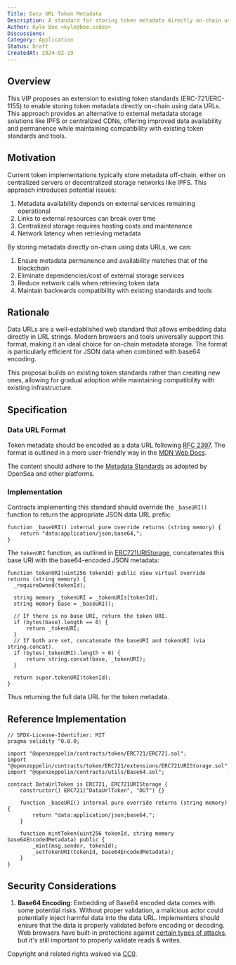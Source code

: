 ```yaml
---
Title: Data URL Token Metadata
Description: A standard for storing token metadata directly on-chain using data URLs
Author: Kyle Boe <kyle@boe.codes>
Discussions:
Category: Application
Status: Draft
CreatedAt: 2024-02-19
---
```


## Overview

This VIP proposes an extension to existing token standards (ERC-721/ERC-1155) to enable storing token metadata directly on-chain using data URLs. This approach provides an alternative to external metadata storage solutions like IPFS or centralized CDNs, offering improved data availability and permanence while maintaining compatibility with existing token standards and tools.

## Motivation

Current token implementations typically store metadata off-chain, either on centralized servers or decentralized storage networks like IPFS. This approach introduces potential issues:

1. Metadata availability depends on external services remaining operational
2. Links to external resources can break over time
3. Centralized storage requires hosting costs and maintenance
4. Network latency when retrieving metadata

By storing metadata directly on-chain using data URLs, we can:

1. Ensure metadata permanence and availability matches that of the blockchain
2. Eliminate dependencies/cost of external storage services
3. Reduce network calls when retrieving token data
4. Maintain backwards compatibility with existing standards and tools

## Rationale

Data URLs are a well-established web standard that allows embedding data directly in URL strings. Modern browsers and tools universally support this format, making it an ideal choice for on-chain metadata storage. The format is particularly efficient for JSON data when combined with base64 encoding.

This proposal builds on existing token standards rather than creating new ones, allowing for gradual adoption while maintaining compatibility with existing infrastructure.

## Specification

### Data URL Format

Token metadata should be encoded as a data URL following [RFC 2397](https://www.rfc-editor.org/rfc/rfc2397#section-2). The format is outlined in a more user-friendly way in the [MDN Web Docs](https://developer.mozilla.org/en-US/docs/Web/URI/Reference/Schemes/data).

The content should adhere to the [Metadata Standards](https://docs.opensea.io/docs/metadata-standards) as adopted by OpenSea and other platforms.

### Implementation

Contracts implementing this standard should override the `_baseURI()` function to return the appropriate JSON data URL prefix:

```solidity
function _baseURI() internal pure override returns (string memory) {
    return "data:application/json;base64,";
}
```

The `tokenURI` function, as outlined in [ERC721URIStorage](https://github.com/OpenZeppelin/openzeppelin-contracts/blob/master/contracts/token/ERC721/extensions/ERC721URIStorage.sol), concatenates this base URI with the base64-encoded JSON metadata:

```solidity
function tokenURI(uint256 tokenId) public view virtual override returns (string memory) {
  _requireOwned(tokenId);

  string memory _tokenURI = _tokenURIs[tokenId];
  string memory base = _baseURI();

  // If there is no base URI, return the token URI.
  if (bytes(base).length == 0) {
      return _tokenURI;
  }
  // If both are set, concatenate the baseURI and tokenURI (via string.concat).
  if (bytes(_tokenURI).length > 0) {
      return string.concat(base, _tokenURI);
  }

  return super.tokenURI(tokenId);
}
```

Thus returning the full data URL for the token metadata.

## Reference Implementation

```solidity
// SPDX-License-Identifier: MIT
pragma solidity ^0.8.0;

import "@openzeppelin/contracts/token/ERC721/ERC721.sol";
import "@openzeppelin/contracts/token/ERC721/extensions/ERC721URIStorage.sol";
import "@openzeppelin/contracts/utils/Base64.sol";

contract DataUrlToken is ERC721, ERC721URIStorage {
    constructor() ERC721("DataUrlToken", "DUT") {}

    function _baseURI() internal pure override returns (string memory) {
        return "data:application/json;base64,";
    }

    function mintToken(uint256 tokenId, string memory base64EncodedMetadata) public {
        _mint(msg.sender, tokenId);
        _setTokenURI(tokenId, base64EncodedMetadata);
    }
}
```

## Security Considerations

1. **Base64 Encoding**: Embedding of Base64 encoded data comes with some potential risks. Without proper validation, a malicious actor could potentially inject harmful data into the data URL. Implementers should ensure that the data is properly validated before encoding or decoding. Web browsers have built-in protections against [certain types of attacks](https://blog.mozilla.org/security/2017/11/27/blocking-top-level-navigations-data-urls-firefox-59/), but it's still important to properly validate reads & writes.

Copyright and related rights waived via [CC0](./LICENSE.md).